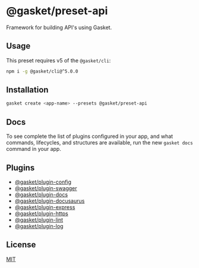 # @gasket/preset-api

Framework for building API's using Gasket.

## Usage

This preset requires v5 of the `@gasket/cli`:

```bash
npm i -g @gasket/cli@^5.0.0
```

## Installation

```bash
gasket create <app-name> --presets @gasket/preset-api
```

## Docs

To see complete the list of plugins configured in your app, and what commands, lifecycles, and structures are available, run the new `gasket docs` command in your app.

## Plugins

- [@gasket/plugin-config](/packages/gasket-plugin-config/README.md)
- [@gasket/plugin-swagger](/packages/gasket-plugin-swagger/README.md)
- [@gasket/plugin-docs](/packages/gasket-plugin-docs/README.md)
- [@gasket/plugin-docusaurus](/packages/gasket-plugin-docusaurus/README.md)
- [@gasket/plugin-express](/packages/gasket-plugin-express/README.md)
- [@gasket/plugin-https](/packages/gasket-plugin-https/README.md)
- [@gasket/plugin-lint](/packages/gasket-plugin-lint/README.md)
- [@gasket/plugin-log](/packages/gasket-plugin-log/README.md)

## License

[MIT](./LICENSE.md)
